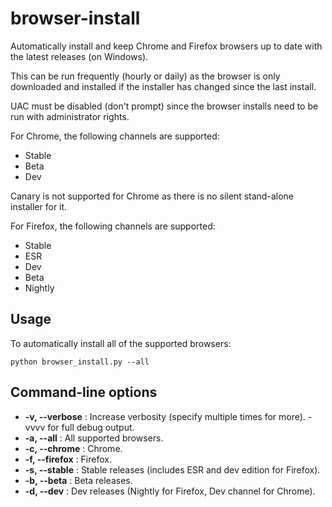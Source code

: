 # browser-install
Automatically install and keep Chrome and Firefox browsers up to date with the latest releases (on Windows).

This can be run frequently (hourly or daily) as the browser is only downloaded and installed if the installer has changed since the last install.

UAC must be disabled (don't prompt) since the browser installs need to be run with administrator rights.

For Chrome, the following channels are supported:
* Stable
* Beta
* Dev

Canary is not supported for Chrome as there is no silent stand-alone installer for it.

For Firefox, the following channels are supported:
* Stable
* ESR
* Dev
* Beta
* Nightly

## Usage
To automatically install all of the supported browsers:
```
python browser_install.py --all
```

## Command-line options
* **-v, --verbose** : Increase verbosity (specify multiple times for more). -vvvv for full debug output.
* **-a, --all** : All supported browsers.
* **-c, --chrome** : Chrome.
* **-f, --firefox** : Firefox.
* **-s, --stable** : Stable releases (includes ESR and dev edition for Firefox).
* **-b, --beta** : Beta releases.
* **-d, --dev** : Dev releases (Nightly for Firefox, Dev channel for Chrome).
